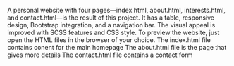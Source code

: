 A personal website with four pages—index.html, about.html, interests.html, and contact.html—is the result of this project. 
It has a table, responsive design, Bootstrap integration, and a navigation bar. 
The visual appeal is improved with SCSS features and CSS style. 
To preview the website, just open the HTML files in the browser of your choice.
The index.html file contains conent for the main homepage
The about.html file is the page that gives more details
The contact.html file contains a contact form
